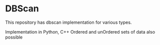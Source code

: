 # DBScan

This repository has dbscan implementation for various types.

Implementation in Python, C++
Ordered and unOrdered sets of data also possible
